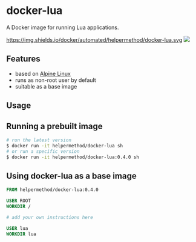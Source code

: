 # docker-lua

A Docker image for running Lua applications.

https://img.shields.io/docker/automated/helpermethod/docker-lua.svg
[![](https://images.microbadger.com/badges/image/helpermethod/docker-lua.svg)](https://microbadger.com/images/helpermethod/docker-lua "Get your own image badge on microbadger.com")

## Features

* based on [Alpine Linux](https://hub.docker.com/_/alpine)
* runs as non-root user by default
* suitable as a base image

## Usage

## Running a prebuilt image

```sh
# run the latest version
$ docker run -it helpermethod/docker-lua sh
# or run a specific version
$ docker run -it helpermethod/docker-lua:0.4.0 sh
```

## Using docker-lua as a base image

```dockerfile
FROM helpermethod/docker-lua:0.4.0

USER ROOT
WORKDIR /

# add your own instructions here

USER lua
WORKDIR lua
```
